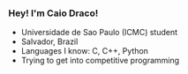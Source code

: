 ### Hey! I'm Caio Draco!
- Universidade de Sao Paulo (ICMC) student
- Salvador, Brazil
- Languages I know: C, C++, Python
- Trying to get into competitive programming
<!--
Here are some ideas to get you started:

- 🔭 I’m currently working on ...
- 🌱 I’m currently learning ...
- 👯 I’m looking to collaborate on ...
- 🤔 I’m looking for help with ...
- 💬 Ask me about ...
- 📫 How to reach me: ...
- 😄 Pronouns: ...
- ⚡ Fun fact: ...
-->
